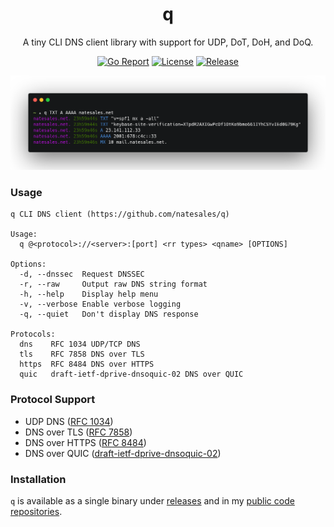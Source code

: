 <div align="center">
<h1>q</h1>

A tiny CLI DNS client library with support for UDP, DoT, DoH, and DoQ.

[![Go Report](https://goreportcard.com/badge/github.com/natesales/q?style=for-the-badge)](https://goreportcard.com/report/github.com/natesales/q)
[![License](https://img.shields.io/github/license/natesales/q?style=for-the-badge)](https://raw.githubusercontent.com/natesales/q/main/LICENSE)
[![Release](https://img.shields.io/github/v/release/natesales/q?style=for-the-badge)](https://github.com/natesales/q/releases)

![q screenshot](screenshot.png)
</div>

### Usage
```
q CLI DNS client (https://github.com/natesales/q)

Usage:
  q @<protocol>://<server>:[port] <rr types> <qname> [OPTIONS]

Options:
  -d, --dnssec  Request DNSSEC
  -r, --raw     Output raw DNS string format
  -h, --help    Display help menu
  -v, --verbose Enable verbose logging
  -q, --quiet   Don't display DNS response

Protocols:
  dns    RFC 1034 UDP/TCP DNS
  tls    RFC 7858 DNS over TLS
  https  RFC 8484 DNS over HTTPS
  quic   draft-ietf-dprive-dnsoquic-02 DNS over QUIC
```

### Protocol Support
- UDP DNS ([RFC 1034](https://tools.ietf.org/html/rfc1034))
- DNS over TLS ([RFC 7858](https://tools.ietf.org/html/rfc7858))
- DNS over HTTPS ([RFC 8484](https://tools.ietf.org/html/rfc8484))
- DNS over QUIC ([draft-ietf-dprive-dnsoquic-02](https://tools.ietf.org/html/draft-ietf-dprive-dnsoquic-02))

### Installation
`q` is available as a single binary under [releases](https://github.com/natesales/q/releases) and in my [public code repositories](https://github.com/natesales/repo).
